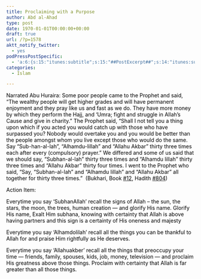 ```yaml
---
title: Proclaiming with a Purpose
author: Abd al-Ahad
type: post
date: 1970-01-01T00:00:00+00:00
draft: true
url: /?p=1578
aktt_notify_twitter:
  - yes
podPressPostSpecific:
  - 'a:6:{s:15:"itunes:subtitle";s:15:"##PostExcerpt##";s:14:"itunes:summary";s:15:"##PostExcerpt##";s:15:"itunes:keywords";s:17:"##WordPressCats##";s:13:"itunes:author";s:10:"##Global##";s:15:"itunes:explicit";s:2:"No";s:12:"itunes:block";s:2:"No";}'
categories:
  - Islam

---
```

<span style="color: #000000;">Narrated Abu Huraira: Some poor people came to the Prophet and said, &#8220;The wealthy people will get higher grades and will have permanent enjoyment and they pray like us and fast as we do. They have more money by which they perform the Hajj, and &#8216;Umra; fight and struggle in Allah&#8217;s Cause and give in charity.&#8221; The Prophet said, &#8220;Shall I not tell you a thing upon which if you acted you would catch up with those who have surpassed you? Nobody would overtake you and you would be better than the people amongst whom you live except those who would do the same. Say &#8220;Sub-han-al-lah&#8221;, &#8220;Alhamdu-lillah&#8221; and &#8220;Allahu Akbar&#8221; thirty three times each after every (compulsory) prayer.&#8221; We differed and some of us said that we should say, &#8220;Subhan-al-lah&#8221; thirty three times and &#8220;Alhamdu lillah&#8221; thirty three times and &#8220;Allahu Akbar&#8221; thirty four times. I went to the Prophet who said, &#8220;Say, &#8220;Subhan-al-lah&#8221; and &#8220;Alhamdu lillah&#8221; and &#8220;Allahu Akbar&#8221; all together for thirty three times.&#8221;  (Bukhari, Book <a href="http://www.ilmfruits.com/wp-admin/book_display.php?book=12&translator=1&start=0&number=804"><span style="color: #000000;">#12</span></a><span style="color: #000000;">, Hadith </span><a href="http://www.ilmfruits.com/wp-admin/book_display.php?book=12&translator=1&start=0&number=804#804"><span style="color: #000000;">#804</span></a><span style="color: #000000;">)</span></span>

<span style="color: #000000;"><span style="color: #000000;">Action Item:</span></span>

<span style="color: #000000;"><span style="color: #000000;">Everytime you say &#8216;SubhanAllah&#8217; recall the signs of Allah &#8211; the sun, the stars, the moon, the trees, human creation &#8212; and glorify His name. Glorify His name, Exalt Him subhana, knowing with certainty that Allah is above having partners and this sign is a certainty of His oneness and majesty</span></span>

<span style="color: #000000;"><span style="color: #000000;">Everytime you say &#8216;Alhamdolilah&#8217; recall all the things you can be thankful to Allah for and praise Him rightfully as He deserves.</span></span>

<span style="color: #000000;"><span style="color: #000000;">Everytime you say &#8216;Allahuakber&#8217; recall all the things that preoccupy your time &#8212; friends, family, spouses, kids, job, money, television &#8212; and proclaim His greatness above those things. Proclaim with certainty that Allah is far greater than all those things.</span></span>

<span style="color: #000000;"><span style="color: #000000;"> </span></span>